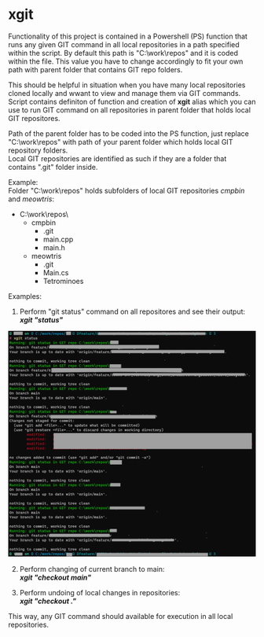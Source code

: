 # xgit
Functionality of this project is contained in a Powershell (PS) function that runs any given GIT command in all local repositories in a path specified within the script. By default this path is "C:\work\repos" and it is coded within the file. This value you have to change accordingly to fit your own path with parent folder that contains GIT repo folders.  

This should be helpful in situation when you have many local repositories cloned locally and wwant to view and manage them via GIT commands.
Script contains definiton of function and creation of __xgit__ alias which you can use to run GIT command on all repositories in parent folder that holds local GIT repositores.  

Path of the parent folder has to be coded into the PS function, just replace "C:\work\repos\" with path of your parent folder which holds local GIT repository folders.  
Local GIT repositories are identified as such if they are a folder that contains ".git" folder inside.  

Example:  
Folder "C:\work\repos\" holds subfolders of local GIT repositories _cmpbin_ and _meowtris_:    
- C:\work\repos\  
  - cmpbin  
    - .git  
    - main.cpp
    - main.h
  - meowtris  
    - .git  
    - Main.cs
    - Tetrominoes  

Examples:  

1. Perform "git status" command on all repositores and see their output:  
__*xgit "status"*__  

  ![screenshot](./xgit-scr.png?raw=true)

2. Perform changing of current branch to main:  
__*xgit "checkout main"*__  

2. Perform undoing of local changes in repositories:  
__*xgit "checkout ."*__  

This way, any GIT command should available for execution in all local repositories.
